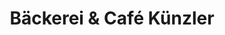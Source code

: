 ---
title: "Bäckerei & Café Künzler"
url: /maienfeld/baeckerei-und-cafe-kuenzler/
shop: Bäckerei
---